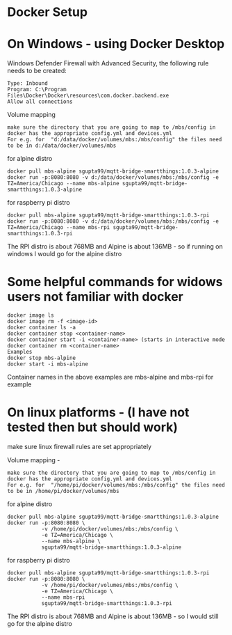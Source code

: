 # Docker Setup
# On Windows - using Docker Desktop

Windows Defender Firewall with Advanced Security, the following rule needs to be created:

    Type: Inbound
    Program: C:\Program Files\Docker\Docker\resources\com.docker.backend.exe
    Allow all connections
	
Volume mapping
```-
make sure the directory that you are going to map to /mbs/config in docker has the appropriate config.yml and devices.yml
For e.g. for  "d:/data/docker/volumes/mbs:/mbs/config" the files need to be in d:/data/docker/volumes/mbs
```	
for alpine distro
```
docker pull mbs-alpine sgupta99/mqtt-bridge-smartthings:1.0.3-alpine
docker run -p:8080:8080 -v d:/data/docker/volumes/mbs:/mbs/config -e TZ=America/Chicago --name mbs-alpine sgupta99/mqtt-bridge-smartthings:1.0.3-alpine 
```
for raspberry pi distro
```
docker pull mbs-alpine sgupta99/mqtt-bridge-smartthings:1.0.3-rpi
docker run -p:8080:8080 -v d:/data/docker/volumes/mbs:/mbs/config -e TZ=America/Chicago --name mbs-rpi sgupta99/mqtt-bridge-smartthings:1.0.3-rpi
```
The RPI distro is about 768MB and Alpine is about 136MB - so if running on windows I would go for the alpine distro
# Some helpful commands for widows users not familiar with docker
```
docker image ls
docker image rm -f <image-id>
docker container ls -a
docker container stop <container-name>
docker container start -i <container-name> (starts in interactive mode
docker container rm <container-name>
Examples
docker stop mbs-alpine
docker start -i mbs-alpine
```
Container names in the above examples are mbs-alpine and mbs-rpi for example


# On linux platforms - (I have not tested then but should work)

make sure linux firewall rules are set appropriately

Volume mapping -
```
make sure the directory that you are going to map to /mbs/config in docker has the appropriate config.yml and devices.yml
For e.g. for  "/home/pi/docker/volumes/mbs:/mbs/config" the files need to be in /home/pi/docker/volumes/mbs
```	
for alpine distro
```
docker pull mbs-alpine sgupta99/mqtt-bridge-smartthings:1.0.3-alpine
docker run -p:8080:8080 \
		   -v /home/pi/docker/volumes/mbs:/mbs/config \
		   -e TZ=America/Chicago \
		   --name mbs-alpine \
		   sgupta99/mqtt-bridge-smartthings:1.0.3-alpine
```
for raspberry pi distro
```
docker pull mbs-alpine sgupta99/mqtt-bridge-smartthings:1.0.3-rpi
docker run -p:8080:8080 \
		   -v /home/pi/docker/volumes/mbs:/mbs/config \
		   -e TZ=America/Chicago \
		   --name mbs-rpi 
		   sgupta99/mqtt-bridge-smartthings:1.0.3-rpi
```	   
The RPI distro is about 768MB and Alpine is about 136MB - so I would still go for the alpine distro